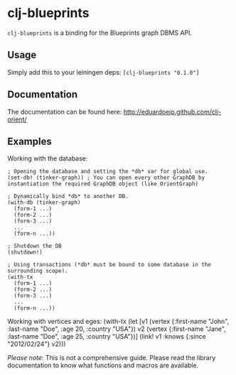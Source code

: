 
clj-blueprints
==============

`clj-blueprints` is a binding for the Blueprints graph DBMS API.

Usage
-----

Simply add this to your leiningen deps: `[clj-blueprints "0.1.0"]`

Documentation
-------------

The documentation can be found here: http://eduardoejp.github.com/clj-orient/

Examples
--------

Working with the database:

	; Opening the database and setting the *db* var for global use.
	(set-db! (tinker-graph)) ; You can open every other GraphDB by instantiation the required GraphDB object (like OrientGraph)

	; Dynamically bind *db* to another DB.
	(with-db (tinker-graph)
	  (form-1 ...)
	  (form-2 ...)
	  (form-3 ...)
	  ...
	  (form-n ...))

	; Shutdown the DB
	(shutdown!)

	; Using transactions (*db* must be bound to some database in the surrounding scope).
	(with-tx
	  (form-1 ...)
	  (form-2 ...)
	  (form-3 ...)
	  ...
	  (form-n ...))

Working with vertices and eges:
	(with-tx
	  (let [v1 (vertex {:first-name "John", :last-name "Doe", :age 20, :country "USA"})
	        v2 (vertex {:first-name "Jane", :last-name "Doe", :age 25, :country "USA"})]
	    (link! v1 :knows {:since "2012/02/24"} v2)))

*Please note*: This is not a comprehensive guide. Please read the library documentation to know what functions and macros are available.

